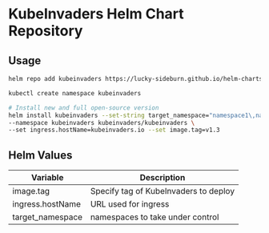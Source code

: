 # KubeInvaders Helm Chart Repository 

## Usage

```bash
helm repo add kubeinvaders https://lucky-sideburn.github.io/helm-charts/

kubectl create namespace kubeinvaders

# Install new and full open-source version
helm install kubeinvaders --set-string target_namespace="namespace1\,namespace2" \
--namespace kubeinvaders kubeinvaders/kubeinvaders \
--set ingress.hostName=kubeinvaders.io --set image.tag=v1.3
```

## Helm Values

| Variable            | Description                            |
| ------------------- | -------------------------------------- |
| image.tag           | Specify tag of KubeInvaders to deploy  |
| ingress.hostName    | URL used for ingress                   |
| target_namespace    | namespaces to take under control       |

